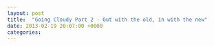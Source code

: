 ```yaml
---
layout: post
title:  "Going Cloudy Part 2 - Out with the old, in with the new"
date: 2013-02-19 20:07:00 +0000
categories: 
---
```

			
